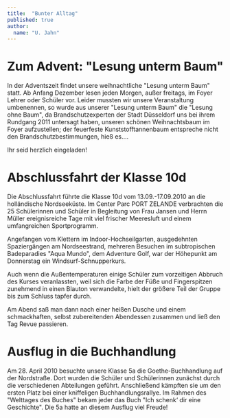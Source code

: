 ```yaml
---
title:  "Bunter Alltag"
published: true
author:
  name: "U. Jahn"
---
```


# Zum Advent: "Lesung unterm Baum"

In der Adventszeit findet unsere weihnachtliche "Lesung unterm Baum" statt. Ab Anfang Dezember lesen jeden Morgen, au&szlig;er freitags, im Foyer Lehrer oder Sch&uuml;ler vor. Leider mussten wir unsere Veranstaltung umbenennen, so wurde aus unserer "Lesung unterm Baum" die "Lesung ohne Baum", da Brandschutzexperten der Stadt D&uuml;sseldorf uns bei ihrem Rundgang 2011 untersagt haben, unseren sch&ouml;nen Weihnachtsbaum im Foyer aufzustellen; der feuerfeste Kunststofftannenbaum entspreche nicht den Brandschutzbestimmungen, hie&szlig; es....

Ihr seid herzlich eingeladen! 

# Abschlussfahrt der Klasse 10d

Die Abschlussfahrt f&uuml;hrte die Klasse 10d vom 13.09.-17.09.2010 an die holl&auml;ndische Nordseek&uuml;ste. Im Center Parc PORT ZELANDE verbrachten die 25 Sch&uuml;lerinnen und Sch&uuml;ler in Begleitung von Frau Jansen und Herrn M&uuml;ller ereignisreiche Tage mit viel frischer Meeresluft und einem umfangreichen Sportprogramm.

Angefangen vom Klettern im Indoor-Hochseilgarten, ausgedehnten Spazierg&auml;ngen am Nordseestrand, mehreren Besuchen im subtropischen Badeparadies "Aqua Mundo", dem Adventure Golf, war der H&ouml;hepunkt am Donnerstag ein Windsurf-Schnupperkurs.

Auch wenn die Au&szlig;entemperaturen einige Sch&uuml;ler zum vorzeitigen Abbruch des Kurses veranlassten, weil sich die Farbe der F&uuml;&szlig;e und Fingerspitzen zunehmend in einen Blauton verwandelte, hielt der gr&ouml;&szlig;ere Teil der Gruppe bis zum Schluss tapfer durch. 

Am Abend sa&szlig; man dann nach einer hei&szlig;en Dusche und einem schmackhaften, selbst zubereitenden Abendessen zusammen und lie&szlig; den Tag Revue passieren. 

# Ausflug in die Buchhandlung

Am 28. April 2010 besuchte unsere Klasse 5a die Goethe-Buchhandlung auf der Nordstra&szlig;e. Dort wurden die Sch&uuml;ler und Sch&uuml;lerinnen zun&auml;chst durch die verschiedenen Abteilungen gef&uuml;hrt. Anschlie&szlig;end k&auml;mpften sie um den ersten Platz bei einer kniffeligen Buchhandlungsrallye. Im Rahmen des "Welttages des Buches" bekam jeder das Buch "Ich schenk‘ dir eine Geschichte". Die 5a hatte an diesem Ausflug viel Freude!
